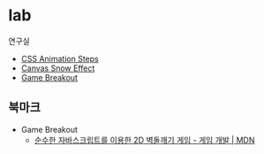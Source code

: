 # lab

연구실

- [CSS Animation Steps](https://vantamin.github.io/lab/css-animation-steps.html)
- [Canvas Snow Effect](https://vantamin.github.io/lab/canvas-snow-effect.html)
- [Game Breakout](https://vantamin.github.io/lab/game-breakout.html)

## 북마크

- Game Breakout
  - [순수한 자바스크립트를 이용한 2D 벽돌깨기 게임 - 게임 개발 | MDN](https://developer.mozilla.org/ko/docs/Games/Tutorials/2D_Breakout_game_pure_JavaScript)
